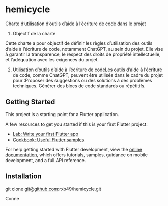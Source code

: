 # hemicycle

Charte d’utilisation d’outils d’aide à l’écriture de code dans le projet

1. Objectif de la charte

Cette charte a pour objectif de définir les règles d’utilisation des outils d’aide à l’écriture de code, notamment ChatGPT, au sein du projet. Elle vise à garantir la transparence, le respect des droits de propriété intellectuelle, et l’adéquation avec les exigences du projet.

2. Utilisation d’outils d’aide à l’écriture de codeLes outils d’aide à l’écriture de code, comme ChatGPT, peuvent être utilisés dans le cadre du projet pour :Proposer des suggestions ou des solutions à des problèmes techniques. Générer des blocs de code standards ou répétitifs.



## Getting Started

This project is a starting point for a Flutter application.

A few resources to get you started if this is your first Flutter project:

- [Lab: Write your first Flutter app](https://docs.flutter.dev/get-started/codelab)
- [Cookbook: Useful Flutter samples](https://docs.flutter.dev/cookbook)

For help getting started with Flutter development, view the
[online documentation](https://docs.flutter.dev/), which offers tutorials,
samples, guidance on mobile development, and a full API reference.


## Installation

git clone git@github.com:rxb49/hemicycle.git

Conne